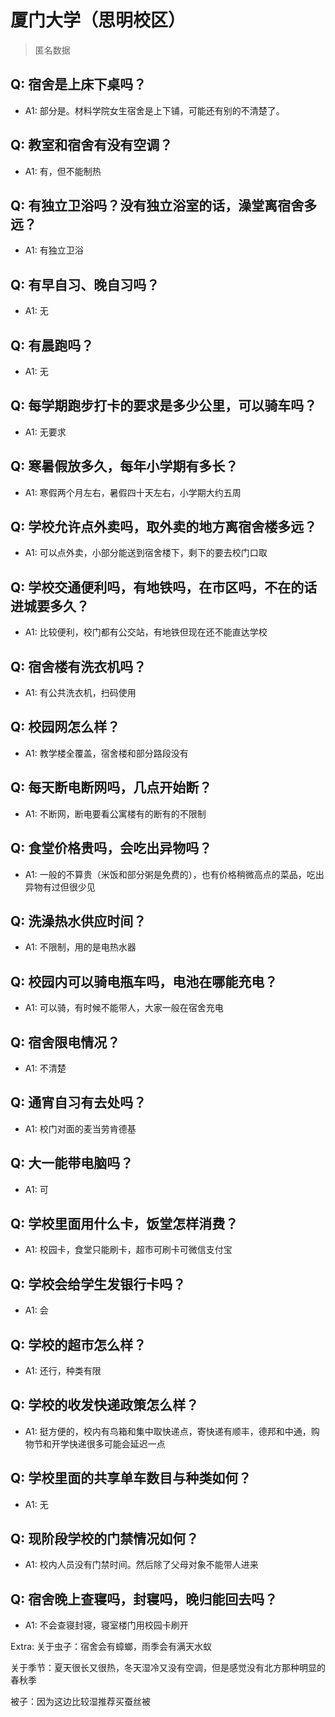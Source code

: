 # 厦门大学（思明校区）

> 匿名数据

## Q: 宿舍是上床下桌吗？

- A1: 部分是。材料学院女生宿舍是上下铺，可能还有别的不清楚了。

## Q: 教室和宿舍有没有空调？

- A1: 有，但不能制热

## Q: 有独立卫浴吗？没有独立浴室的话，澡堂离宿舍多远？

- A1: 有独立卫浴

## Q: 有早自习、晚自习吗？

- A1: 无

## Q: 有晨跑吗？

- A1: 无

## Q: 每学期跑步打卡的要求是多少公里，可以骑车吗？

- A1: 无要求

## Q: 寒暑假放多久，每年小学期有多长？

- A1: 寒假两个月左右，暑假四十天左右，小学期大约五周

## Q: 学校允许点外卖吗，取外卖的地方离宿舍楼多远？

- A1: 可以点外卖，小部分能送到宿舍楼下，剩下的要去校门口取

## Q: 学校交通便利吗，有地铁吗，在市区吗，不在的话进城要多久？

- A1: 比较便利，校门都有公交站，有地铁但现在还不能直达学校

## Q: 宿舍楼有洗衣机吗？

- A1: 有公共洗衣机，扫码使用

## Q: 校园网怎么样？

- A1: 教学楼全覆盖，宿舍楼和部分路段没有

## Q: 每天断电断网吗，几点开始断？

- A1: 不断网，断电要看公寓楼有的断有的不限制

## Q: 食堂价格贵吗，会吃出异物吗？

- A1: 一般的不算贵（米饭和部分粥是免费的），也有价格稍微高点的菜品，吃出异物有过但很少见

## Q: 洗澡热水供应时间？

- A1: 不限制，用的是电热水器

## Q: 校园内可以骑电瓶车吗，电池在哪能充电？

- A1: 可以骑，有时候不能带人，大家一般在宿舍充电

## Q: 宿舍限电情况？

- A1: 不清楚

## Q: 通宵自习有去处吗？

- A1: 校门对面的麦当劳肯德基

## Q: 大一能带电脑吗？

- A1: 可

## Q: 学校里面用什么卡，饭堂怎样消费？

- A1: 校园卡，食堂只能刷卡，超市可刷卡可微信支付宝

## Q: 学校会给学生发银行卡吗？

- A1: 会

## Q: 学校的超市怎么样？

- A1: 还行，种类有限

## Q: 学校的收发快递政策怎么样？

- A1: 挺方便的，校内有鸟箱和集中取快递点，寄快递有顺丰，德邦和中通，购物节和开学快递很多可能会延迟一点

## Q: 学校里面的共享单车数目与种类如何？

- A1: 无

## Q: 现阶段学校的门禁情况如何？

- A1: 校内人员没有门禁时间。然后除了父母对象不能带人进来

## Q: 宿舍晚上查寝吗，封寝吗，晚归能回去吗？

- A1: 不会查寝封寝，寝室楼门用校园卡刷开

Extra: 关于虫子：宿舍会有蟑螂，雨季会有满天水蚁

关于季节：夏天很长又很热，冬天湿冷又没有空调，但是感觉没有北方那种明显的春秋季

被子：因为这边比较湿推荐买蚕丝被